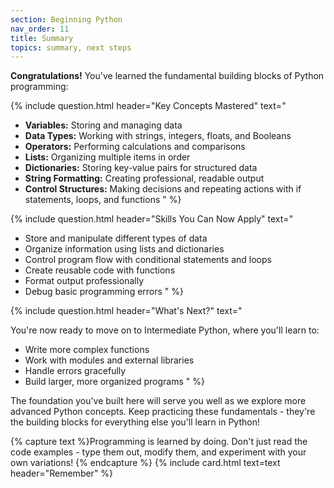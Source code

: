 ```yaml
---
section: Beginning Python
nav_order: 11
title: Summary
topics: summary, next steps
---
```


**Congratulations!** You've learned the fundamental building blocks of Python programming:

{% include question.html header="Key Concepts Mastered" text="

- **Variables:** Storing and managing data
- **Data Types:** Working with strings, integers, floats, and Booleans
- **Operators:** Performing calculations and comparisons
- **Lists:** Organizing multiple items in order
- **Dictionaries:** Storing key-value pairs for structured data
- **String Formatting:** Creating professional, readable output
- **Control Structures:** Making decisions and repeating actions with if statements, loops, and functions
" %}

{% include question.html header="Skills You Can Now Apply" text="

- Store and manipulate different types of data
- Organize information using lists and dictionaries
- Control program flow with conditional statements and loops
- Create reusable code with functions
- Format output professionally
- Debug basic programming errors
" %}

{% include question.html header="What's Next?" text="

You're now ready to move on to Intermediate Python, where you'll learn to:

- Write more complex functions
- Work with modules and external libraries
- Handle errors gracefully
- Build larger, more organized programs
" %}

The foundation you've built here will serve you well as we explore more advanced Python concepts. Keep practicing these fundamentals - they're the building blocks for everything else you'll learn in Python!

{% capture text %}Programming is learned by doing. Don't just read the code examples - type them out, modify them, and experiment with your own variations!
{% endcapture %}
{% include card.html text=text header="Remember" %}
